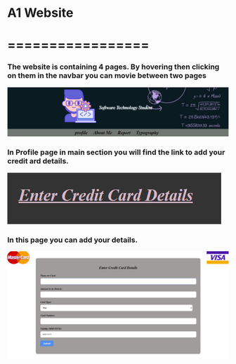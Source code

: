 # A1 Website
=================
=================

### The website is containing 4 pages. By hovering then clicking on them in the navbar you can movie between two pages

![img](public/img/navbar.png)

### In Profile page in main section you will find the link to add your credit ard details.

![img](public/img/ccdetails.png)

### In this page you can add your details. 

![img](public/img/form.png)